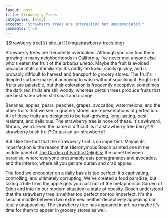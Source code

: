 ```yaml
---
layout: post
title: Strawberry Trees
categories: [blog]
excerpt: "Strawberry trees are interesting but unappreciated."
comments: true
---
```


![Strawberry tree]({{ site.url }}/img/strawberry-trees.png)

Strawberry trees are frequently overlooked. Although you can find them growing in many neighborhoods in California, I've never met anyone else who's eaten the fruit of the *arbutus unedo*. Maybe the fruit is avoided because of its unfamiliarity: it's oddly-textured, spoils quickly, and is probably difficult to harvest and transport to grocery stores. The fruit's dimpled surface makes it annoying to wash without squishing it. Bright red fruits are palatable, but their coloration is frequently deceptive: sometimes the dark red fruits are still woody, whereas certain trees produce fruits that are best eaten when still small and orange.

Bananas, apples, pears, peaches, grapes, avocados, watermelons, and the other fruits that we see in grocery stores are repesentations of perfection. All of these fruits are designed to be fast-growing, long-lasting, pest-resistant, and delicious. The strawberry tree is none of these. It's awkward, fibrous, weird. Even the name is difficult: is it a strawberry tree berry? A strawberry bush fruit? Or just an un-strawberry?

But I like the fact that the strawberry fruit is so imperfect. Maybe its imperfection is the reason that Hieronymous Bosch painted one in the middle panel of [The Garden of Earthly Delights](https://upload.wikimedia.org/wikipedia/commons/a/ae/El_jard%C3%ADn_de_las_Delicias%2C_de_El_Bosco.jpg); the panel between paradise, where everyone presumably eats pomegranates and avocados, and the inferno, where all you get are durian and crab apples.

The food we encounter on a daily basis is too perfect: it's captivating, controlling, and ultimately corrupting. We've created a food paradise, but taking a bite from the apple gets you cast out of the metaphorical Garden of Eden and into (in our modern situation) a state of obesity. Bosch understood that the strawberry tree is neither too perfect nor too imperfect. It's the secular middle between two extremes: neither deceptively appealing nor totally unappealing. The strawberry tree has appeared in art, so maybe it's time for them to appear in grocery stores as well.